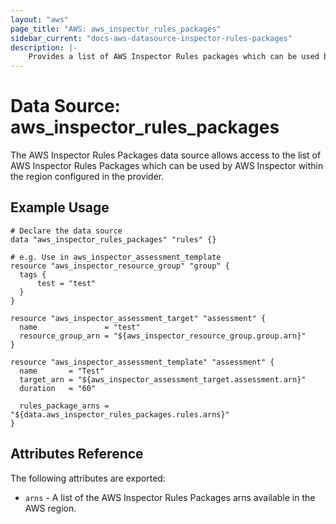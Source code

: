 ```yaml
---
layout: "aws"
page_title: "AWS: aws_inspector_rules_packages"
sidebar_current: "docs-aws-datasource-inspector-rules-packages"
description: |-
    Provides a list of AWS Inspector Rules packages which can be used by AWS Inspector.
---
```


# Data Source: aws_inspector_rules_packages

The AWS Inspector Rules Packages data source allows access to the list of AWS
Inspector Rules Packages which can be used by AWS Inspector within the region
configured in the provider.

## Example Usage

```hcl
# Declare the data source
data "aws_inspector_rules_packages" "rules" {}

# e.g. Use in aws_inspector_assessment_template
resource "aws_inspector_resource_group" "group" {
  tags {
      test = "test"
  }
}

resource "aws_inspector_assessment_target" "assessment" {
  name               = "test"
  resource_group_arn = "${aws_inspector_resource_group.group.arn}"
}

resource "aws_inspector_assessment_template" "assessment" {
  name       = "Test"
  target_arn = "${aws_inspector_assessment_target.assessment.arn}"
  duration   = "60"

  rules_package_arns = "${data.aws_inspector_rules_packages.rules.arns}"
}
```

## Attributes Reference

The following attributes are exported:

* `arns` - A list of the AWS Inspector Rules Packages arns available in the AWS region.

